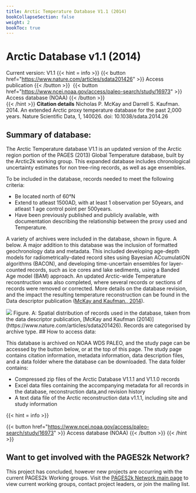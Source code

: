 ```yaml
---
title: Arctic Temperature Database V1.1 (2014)
bookCollapseSection: false
weight: 2
bookToc: true
---
```


# Arctic Database v1.1 (2014)

Current version: V1.1
{{< hint = info >}}
{{< button href="https://www.nature.com/articles/sdata201426" >}} 
Access publication {{< /button >}} &nbsp;{{< button href="https://www.ncei.noaa.gov/access/paleo-search/study/16973" >}} 
Access database (NOAA) {{< /button >}}  
{{< /hint >}} 
**Citation details**
Nicholas P. McKay and Darrell S. Kaufman. 2014. An extended Arctic proxy temperature database for the past 2,000 years. Nature Scientific Data, 1, 140026. doi: 10.1038/sdata.2014.26

## Summary of database:

The Arctic Temperature database V1.1 is an updated version of the Arctic region portion of the PAGES (2013) Global Temperature database, built by the Arctic2k working group. This expanded database includes chronological uncertainty estimates for non tree-ring records, as well as age ensembles. 
 
To be included in the database, records needed to meet the following criteria: 
* Be located north of 60°N 
* Extend to atleast 1500AD, with at least 1 observation per 50years, and atleast 1 age control point per 500years.
* Have been previously published and publicly available, with documentation describing the relationship between the proxy used and Temperature. 
  
 A variety of archives were included in the database, shown in figure. A below. A major addition to this database was the inclusion of formatted geochronology data and metadata. This included developing age-depth models for radiometrically-dated record sites using Bayesian ACcumulatiON algorithms (BACON), and developing time-uncertain ensembles for layer-counted records, such as ice cores and lake sediments, using a Banded Age model (BAM) approach. An updated Arctic-wide Temperature recosntruction was also completed, where several records or sections of records were removed or corrected. More details on the database revision, and the impact the resulting temperature reconstruction can be found in the Data descriptor publication ([McKay and Kaufman., 2014](https://www.nature.com/articles/sdata201426)).
  
 <img src="/docs/Phase 2 Databases/2k Network/arctic_map.png" />
 Figure. A: Spatial distribution of records used in the database, taken from the data descriptor publication, [McKay and Kaufman (2014)](https://www.nature.com/articles/sdata201426). Records are categorised by archive type.
## How to access data:

This database is archived on NOAA WDS PALEO, and the study page can be accessed by the button below, or at the top of this page. The study page contains citation information, metadata information, data description files, and a data folder where the database can be downloaded. The data folder contains:
* Compressed zip files of the Arctic Database V1.1.1 and V1.1.0 records
* Excel data files containing the accompanying metadata for all records in the database, reconstruction data,and revision history
* A text data file of the Arctic reconstruction data v1.1.1, including site and study information

{{< hint = info >}}

{{< button href="https://www.ncei.noaa.gov/access/paleo-search/study/16973" >}} 
Access database (NOAA) {{< /button >}}
{{< /hint >}} 
## Want to get involved with the PAGES2k Network?
This project has concluded, however new projects are occurring with the current PAGES2k Working groups. Visit the [PAGES2k Network main page](https://pastglobalchanges.org/science/wg/2k-network/projects) to view current working groups, contact project leaders, or join the mailing list.


